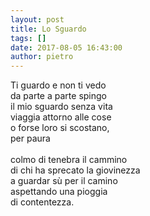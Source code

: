 ```yaml
---
layout: post
title: Lo Sguardo
tags: []
date: 2017-08-05 16:43:00
author: pietro
---
```

Ti guardo e non ti vedo<br/>da parte a parte spingo<br/>il mio sguardo senza vita<br/>viaggia attorno alle cose<br/>o forse loro si scostano,<br/>per paura<br/><br/>colmo di tenebra il cammino<br/>di chi ha sprecato la giovinezza<br/>a guardar sù per il camino<br/>aspettando una pioggia<br/>di contentezza.
